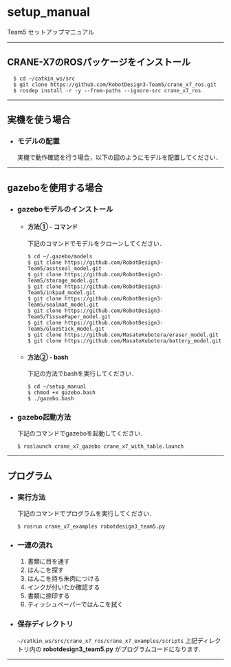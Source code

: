 # setup_manual
Team5 セットアップマニュアル

---
## CRANE-X7のROSパッケージをインストール

```
  $ cd ~/catkin_ws/src
  $ git clone https://github.com/RobotDesign3-Team5/crane_x7_ros.git
  $ rosdep install -r -y --from-paths --ignore-src crane_x7_ros
```


---
## 実機を使う場合
- ### モデルの配置
  実機で動作確認を行う場合，以下の図のようにモデルを配置してください．

---
## gazeboを使用する場合
  - ### gazeboモデルのインストール
    - #### 方法① - コマンド
      下記のコマンドでモデルをクローンしてください．
      ```
      $ cd ~/.gazebo/models
      $ git clone https://github.com/RobotDesign3-Team5/asstseal_model.git
      $ git clone https://github.com/RobotDesign3-Team5/storage_model.git
      $ git clone https://github.com/RobotDesign3-Team5/inkpad_model.git
      $ git clone https://github.com/RobotDesign3-Team5/sealmat_model.git
      $ git clone https://github.com/RobotDesign3-Team5/TissuePaper_model.git
      $ git clone https://github.com/RobotDesign3-Team5/GlueStick_model.git
      $ git clone https://github.com/MasatoKubotera/eraser_model.git
      $ git clone https://github.com/MasatoKubotera/battery_model.git
      ```
    - #### 方法② - bash
      下記の方法でbashを実行してください．
      ```
      $ cd ~/setup_manual
      $ chmod +x gazebo.bash
      $ ./gazebo.bash
      ```
  - ### gazebo起動方法
    下記のコマンドでgazeboを起動してください．
    ```
    $ roslaunch crane_x7_gazebo crane_x7_with_table.launch
    ```

---
## プログラム
  - ### 実行方法
    下記のコマンドでプログラムを実行してください．
    ```
    $ rosrun crane_x7_examples robotdesign3_team5.py
    ```

  - ### 一連の流れ

    1.  書類に目を通す
    2.  はんこを探す
    3.  はんこを持ち朱肉につける
    4.  インクが付いたか確認する
    5.  書類に捺印する
    6.  ティッシュペーパーではんこを拭く

  - ### 保存ディレクトリ
    `~/catkin_ws/src/crane_x7_ros/crane_x7_examples/scripts`
    上記ディレクトリ内の **robotdesign3_team5.py** がプログラムコードになります.

---